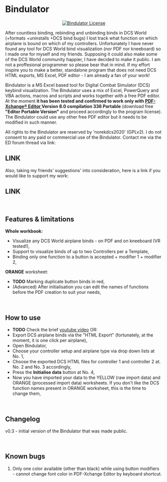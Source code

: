 # Bindulator

<p align="center">
       <a href="https://github.com/norekdcs2020/Bindulator/blob/master/LICENSE">
       <img src="https://img.shields.io/badge/License-GPLv2-red.svg" alt="Bindulator License">
       </a>
</p>

After countless binding, rebinding and unbinding binds in DCS World (+formats +uninstalls +DCS bind bugs) I lost track what function on which airplane is bound on which of my controllers. Unfortunately I have never found any tool for DCS World bind visualization (nor PDF nor kneeboard) so I made one for myself and my friends. Supposing it could also make some of the DCS World community happier, I have decided to make it public. I am not a proffesional programmer so please bear that in mind. If my effort inspire you to make a better, standalone program that does not need DCS HTML exports, MS Excel, PDF editor - I am already a fan of your work!

Bindulator is a MS Excel based tool for Digital Combat Simulator (DCS) keybind visualization. The Bindulator uses a mix of Excel, PowerQuery and VBA actions, macros and scripts and works together with a free PDF editor. At the moment **it has been tested and confirmed to work only with <a href = https://www.tracker-software.com/product/pdf-xchange-editor> PDF-Xchange® Editor </a> Version 8.0 compilation 336 Portable** (download free __"Editor Portable Version"__ and proceed accordingly to the program license). The Bindulator could use any other free PDF editor but it needs to be modified in such manner.

All rights to the Bindulator are reserved by 'norekdcs2020' (GPLv2). I do not consent to any paid or commercial use of the Bindulator. Contact me via the ED forum thread via link:
## **LINK**

Also, taking my friends' suggestions' into consideration, here is a link if you would like to support my work:
## **LINK**

<BR>
       
## Features & limitations
**Whole workbook:**
- Visualize any DCS World airplane binds - on PDF and on kneeboard (VR tested!),
- Support to visualize binds of up to two Controllers per a Template,
- Binding only one function to a button is accepted + modifier 1 + modifier 2,

**ORANGE** worksheet:
- **TODO** Marking duplicate button binds in red,
- (Advanced) After initialisation you can edit the names of functions before the PDF creation to suit your needs,

<BR>
       
## How to use
- **TODO** Check the brief <a href="LINK DO FILMU">youtube video</a> OR:
- Export DCS airplane binds via the "HTML Export" (fortunately, at the moment, it is one click per airplane),
- Open Bindulator,
- Choose your controller setup and airplane type via drop down lists at No. 1,
- Choose the exported DCS HTML files for controller 1 and controller 2 at. No. 2 and No. 3 accordingly,
- Press the **Initialise data** button at No. 4,
- Now you have imported your data to the YELLOW (raw import data) and ORANGE (processed import data) worksheets. If you don't like the DCS function names present in ORANGE worksheet, this is the time to change them,

<BR>
       
## Changelog
v0.3 - initial version of the Bindulator that was made public.

<BR>
       
## Known bugs
1) Only one color available (other than black) while using button modifiers - cannot change font color in PDF-Xchange Editor by keyboard shortcut.
